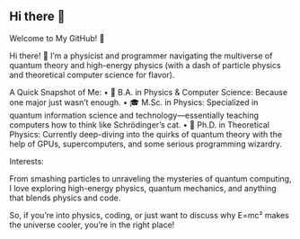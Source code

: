## Hi there 👋

Welcome to My GitHub! 🚀

Hi there! 👋 I’m a physicist and programmer navigating the multiverse of quantum theory and high-energy physics (with a dash of particle physics and theoretical computer science for flavor).

A Quick Snapshot of Me:
	•	📜 B.A. in Physics & Computer Science: Because one major just wasn’t enough.
	•	🎓 M.Sc. in Physics: Specialized in quantum information science and technology—essentially teaching computers how to think like Schrödinger’s cat.
	•	🔬 Ph.D. in Theoretical Physics: Currently deep-diving into the quirks of quantum theory with the help of GPUs, supercomputers, and some serious programming wizardry.

Interests:

From smashing particles to unraveling the mysteries of quantum computing, I love exploring high-energy physics, quantum mechanics, and anything that blends physics and code.

So, if you’re into physics, coding, or just want to discuss why E=mc² makes the universe cooler, you’re in the right place!
